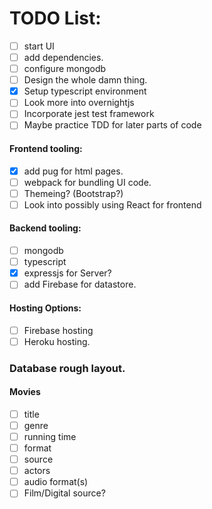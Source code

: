 # TODO List:
- [ ] start UI
- [ ] add dependencies.
- [ ] configure mongodb
- [ ] Design the whole damn thing.
- [X] Setup typescript environment
- [ ] Look more into overnightjs
- [ ] Incorporate jest test framework
- [ ] Maybe practice TDD for later parts of code

#### Frontend tooling:
- [X] add pug for html pages.
- [ ] webpack for bundling UI code.
- [ ] Themeing? (Bootstrap?)
- [ ] Look into possibly using React for frontend

#### Backend tooling:
- [ ] mongodb
- [ ] typescript
- [X] expressjs for Server?
- [ ] add Firebase for datastore.

#### Hosting Options:
- [ ] Firebase hosting
- [ ] Heroku hosting. 

### Database rough layout.
#### Movies
- [ ] title
- [ ] genre
- [ ] running time
- [ ] format
- [ ] source
- [ ] actors
- [ ] audio format(s)
- [ ] Film/Digital source?
